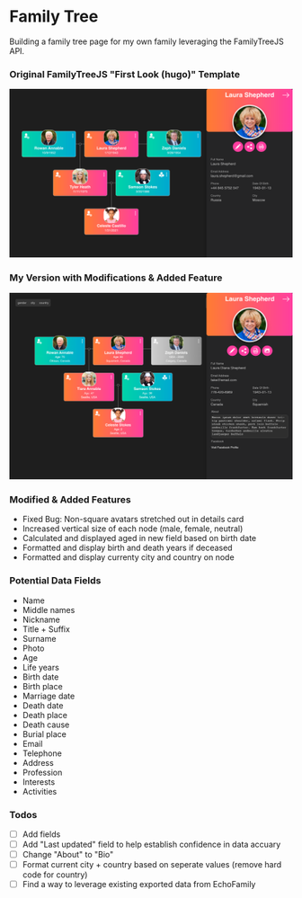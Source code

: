 # Family Tree

Building a family tree page for my own family leveraging the FamilyTreeJS API.

### Original FamilyTreeJS "First Look (hugo)" Template

![App Screenshot](/public/FirstLook-Template.png)

### My Version with Modifications & Added Feature

![App Screenshot](/public/230424-CurrentVersion.png)

### Modified & Added Features

<ul>
  <li>Fixed Bug: Non-square avatars stretched out in details card</li>
  <li>Increased vertical size of each node (male, female, neutral)</li>
  <li>Calculated and displayed aged in new field based on birth date</li>
  <li>Formatted and display birth and death years if deceased</li>
  <li>Formatted and display currenty city and country on node</li>
</ul>

### Potential Data Fields

- Name
- Middle names
- Nickname
- Title + Suffix
- Surname
- Photo
- Age
- Life years
- Birth date
- Birth place
- Marriage date
- Death date
- Death place
- Death cause
- Burial place
- Email
- Telephone
- Address
- Profession
- Interests
- Activities

### Todos

- [ ] Add fields
- [ ] Add "Last updated" field to help establish confidence in data accuary
- [ ] Change "About" to "Bio"
- [ ] Format current city + country based on seperate values (remove hard code for country)
- [ ] Find a way to leverage existing exported data from EchoFamily
